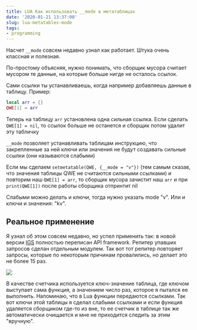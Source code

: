 ```yaml
---
title: LUA Как использовать __mode в метатаблицах
date: '2020-01-21 13:37:00'
slug: lua-metatables-mode
tags:
- programming
---
```


Насчет `__mode` совсем недавно узнал как работает. Штука очень классная и полезная.

По-простому объясняя, нужно понимать, что сборщик мусора считает мусором те данные, на которые больше нигде не осталось ссылок.

Сами ссылки ты устанавливаешь, когда например добавляешь данные в таблицу. Пример:

```lua
local arr = {}
QWE[1] = arr
```

Теперь на таблицу `arr` установлена одна сильная ссылка. Если сделать `QWE[1] = nil`, то ссылок больше не останется и сборщик потом удалит эту табличку

`__mode` позволяет устанавливать таблицам инструкцию, что закрепленные за ней ключи или значения не будут создавать сильные ссылки (они называются слабыми)

Если мы сделаем `setmetatable(QWE, {__mode = "v"})` (тем самым сказав, что значения таблицы QWE не считаются сильными ссылками) и повторим наш `QWE[1] = arr`, то сборщик мусора зачистит наш `arr` и при `print(QWE[1])` после работы сборщика отпринтит nil

Слабыми можно делать и ключи, тогда нужно указать mode "v". Или и ключи и значения: "kv".

## Реальное применение

Я узнал об этом совсем недавно, но успел применить так: в новой версии [IGS](kak-mi-delali-avtodonat-dlya-garrys-mod) полностью переписан API framework. Репитер упавших запросов сделан отдельным модулем. Так вот тот репитер повторяет запросы, которые по некоторым причинам провалились, но делает это не более 15 раз.

![](https://s3.blog.amd-nick.me/2020/01/image-2.png)


В качестве счетчика используется ключ-значение таблица, где ключом выступает сама функция, а значением число раз, которое я пытался ее выполнить. Напоминаю, что в Lua функции передаются ссылками. Так вот ключи этой таблицы я сделал слабыми ссылками и если функция удаляется сборщиком где-то из вне, то ее счетчик в таблице так же автоматически очищается и мне не приходится следить за этим "вручную".
